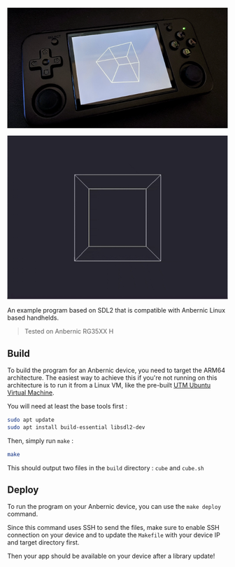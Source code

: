 ![photo](doc/photo.png)

![animation](doc/screenshot.gif)

An example program based on SDL2 that is compatible with Anbernic Linux based handhelds.

> Tested on Anbernic RG35XX H

## Build

To build the program for an Anbernic device, you need to target the ARM64 architecture. The easiest way to achieve this if you're not running on this architecture is to run it from a Linux VM, like the pre-built [UTM Ubuntu Virtual Machine](https://mac.getutm.app/gallery/ubuntu-20-04).

You will need at least the base tools first :

```sh
sudo apt update
sudo apt install build-essential libsdl2-dev
```

Then, simply run `make` :

```sh
make
```

This should output two files in the `build` directory : `cube` and `cube.sh`

## Deploy

To run the program on your Anbernic device, you can use the `make deploy` command.

Since this command uses SSH to send the files, make sure to enable SSH connection on your device and to update the `Makefile` with your device IP and target directory first.

Then your app should be available on your device after a library update!

